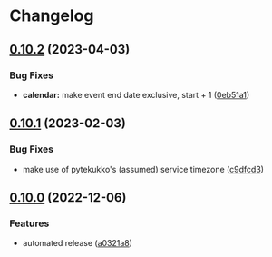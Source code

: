 # Changelog

## [0.10.2](https://github.com/scop/home-assistant-jatekukko/compare/v0.10.1...v0.10.2) (2023-04-03)


### Bug Fixes

* **calendar:** make event end date exclusive, start + 1 ([0eb51a1](https://github.com/scop/home-assistant-jatekukko/commit/0eb51a119441d4754f7b87d4b256c3ce9f1b9ec9))

## [0.10.1](https://github.com/scop/home-assistant-jatekukko/compare/v0.10.0...v0.10.1) (2023-02-03)


### Bug Fixes

* make use of pytekukko's (assumed) service timezone ([c9dfcd3](https://github.com/scop/home-assistant-jatekukko/commit/c9dfcd3fb00fd0225a64db176f79bd3893c99bfc))

## [0.10.0](https://github.com/scop/home-assistant-jatekukko/compare/v0.9.0...v0.10.0) (2022-12-06)


### Features

* automated release ([a0321a8](https://github.com/scop/home-assistant-jatekukko/commit/a0321a8eb141c0f00c9e4712620192b065a4c3a8))
